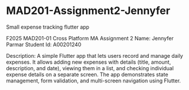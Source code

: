 # MAD201-Assignment2-Jennyfer
Small expense tracking flutter app 

F2025 MAD201-01 Cross Platform MA
Assignment 2
Name: Jennyfer Parmar
Student Id: A00201240

Description:
A simple Flutter app that lets users record and manage daily expenses.
It allows adding new expenses with details (title, amount, description, and date),
viewing them in a list, and checking individual expense details on a separate screen.
The app demonstrates state management, form validation, and multi-screen navigation using Flutter.
